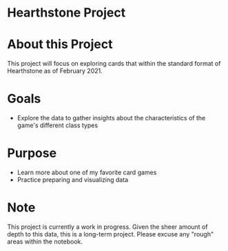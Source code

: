 # Hearthstone Project

# About this Project

This project will focus on exploring cards that within the standard format of Hearthstone as of February 2021. 

# Goals
- Explore the data to gather insights about the characteristics of the game's different class types

# Purpose
- Learn more about one of my favorite card games
- Practice preparing and visualizing data

# Note
This project is currently a work in progress. Given the sheer amount of depth to this data, this is a long-term project. Please excuse any "rough" areas within the notebook. 